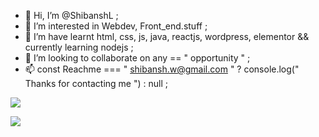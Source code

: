 - 👋 Hi, I’m @ShibanshL ;
- 👀 I’m interested in Webdev, Front_end.stuff ;
- 🌱 I’m have learnt html, css, js, java, reactjs, wordpress, elementor && currently learning nodejs ;
- 💞️ I’m looking to collaborate on any == " opportunity " ; 
- 📫 const Reachme === " shibansh.w@gmail.com " ? console.log(" Thanks for contacting me ") : null ;

![](https://github.com/ShibanshL/github-stats/blob/master/generated/overview.svg)

![](https://github.com/ShibanshL/github-stats/blob/master/generated/languages.svg)

